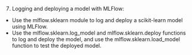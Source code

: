7. Logging and deploying a model with MLFlow: 

- Use the mlflow.sklearn module to log and deploy a scikit-learn model using MLFlow. 
- Use the mlflow.sklearn.log_model and mlflow.sklearn.deploy functions to log and 
deploy the model, and use the mlflow.sklearn.load_model function to test the deployed model.